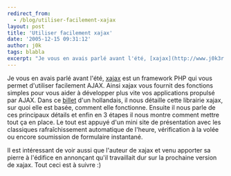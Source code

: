 ```yaml
---
redirect_from:
  - /blog/utiliser-facilement-xajax
layout: post
title: 'Utiliser facilement xajax'
date: '2005-12-15 09:31:12'
author: j0k
tags: blabla
excerpt: "Je vous en avais parlé avant l'été, [xajax](http://www.j0k3r.net/news-xajax-0-1-beta3-manipule-les-applications-ajax-596.html) est un framework PHP qui vous permet d'utiliser facilement AJAX. Ainsi xajax vous fournit des fonctions simples pour vous aider à développer plus vite vos applications propulsé par AJAX.     \nDans ce      …"
---
```


Je vous en avais parlé avant l'été, [xajax](http://www.j0k3r.net/news-xajax-0-1-beta3-manipule-les-applications-ajax-596.html) est un framework PHP qui vous permet d'utiliser facilement AJAX. Ainsi xajax vous fournit des fonctions simples pour vous aider à développer plus vite vos applications propulsé par AJAX.
Dans ce [billet](http://www.i-marco.nl/weblog/archive/2005/11/12/easy_ajax_for_the_masses_with_) d'un hollandais, il nous détaille cette librairie xajax, sur quoi elle est basée, comment elle fonctionne. Ensuite il nous parle de ces principaux détails et enfin en 3 étapes il nous montre comment mettre tout ça en place. Le tout est appuyé d'un mini site de présentation avec les classiques rafraîchissement automatique de l'heure, vérification à la volée ou encore soumission de formulaire instantané.

Il est intéressant de voir aussi que l'auteur de xajax et venu apporter sa pierre à l'édifice en annonçant qu'il travaillait dur sur la prochaine version de xajax.   Tout ceci est à suivre :)
